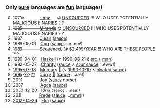 ### Only [pure](https://en.wikipedia.org/wiki/List_of_programming_languages_by_type#Pure) languages are [fun](https://github.com/Fun-Using-Networks) languages!

0. ~~1970s &emsp;&emsp;&emsp; [Hope](https://en.wikipedia.org/wiki/Hope_%28programming_language%29)~~&ensp;&ensp;&ensp;@ [UNSOURCED](https://web.archive.org/web/20130801064002/http://www.hopemachine.co.uk/) !!! WHO USES POTENTIALLY MALICIOUS BINARIES ?!?
0. ~~1985 &emsp;&emsp;&emsp;&ensp; [Miranda](https://en.wikipedia.org/wiki/Miranda_%28programming_language%29)~~ @ [UNSOURCED](https://www.cs.kent.ac.uk/people/staff/dat/miranda/downloads/) !!! WHO USES POTENTIALLY MALICIOUS BINARIES ?!?
0. 1987 &emsp;&emsp;&emsp;&ensp; [Clean](https://en.wikipedia.org/wiki/Clean_%28programming_language%29) ([sauce](http://clean.cs.ru.nl/Download_Clean))
0. 1989-05-01 &ensp; [Coq](https://en.wikipedia.org/wiki/Coq) ([sauce](https://coq.inria.fr/download) ...mmm!)
0. ~~1989 &emsp;&emsp;&emsp;&ensp; [SequenceL](https://en.wikipedia.org/wiki/SequenceL)~~ @ [$2,499/YEAR](https://texasmulticore.com/products/get-sequencel/) !!! WHO ARE [THESE](https://rosettacode.org/wiki/Category:SequenceL) PEOPLE ?!?
0. 1990-04-01 &ensp; [Haskell](https://en.wikipedia.org/wiki/Haskell_%28programming_language%29) (∨ 1990-08-21 c̄ [src](http://downloads.haskell.org/~ghc/) ∧ [man](https://ghc.haskell.org/trac/ghc/wiki/Building))
0. 1992-05-27 &ensp; [Charity](https://en.wikipedia.org/wiki/Charity_%28programming_language%29) ([sauce](https://github.com/mietek/charity-language) ∧ [sour sauce](http://pll.cpsc.ucalgary.ca/charity1/www/system.html) ...eww!)
0. [1995-07-18](http://www.mercurylang.org/news.html) &ensp; [Mercury](https://en.wikipedia.org/wiki/Mercury_%28programming_language%29) [🖖](https://www.informatik.uni-kiel.de/~mh/FLP/implementations.html) (∨ [1993-10-10](https://github.com/Mercury-Language/mercury/graphs/contributors?from=1993-10-10&to=2016-11-23&type=c) ∧ [bloated sauce](http://dl.mercurylang.org/index.html))
0. [1995](https://www.informatik.uni-kiel.de/~mh/publications/papers/index.html#Year1995)-[??](http://www-ps.informatik.uni-kiel.de/currywiki/research/papers)-[??](http://www.informatik.uni-kiel.de/~curry/reports.html) &ensp; [Curry](https://en.wikipedia.org/wiki/Curry_%28programming_language%29) [🖖](https://www.informatik.uni-kiel.de/~mh/FLP/implementations.html) ([sauce](http://www-ps.informatik.uni-kiel.de/currywiki/implementations/overview) ...aaa!)
0. 2001 &emsp;&emsp;&emsp;&ensp; [Joy](https://en.wikipedia.org/wiki/Joy_%28programming_language%29) ([saucy](http://www.latrobe.edu.au/humanities/research/research-projects/past-projects/joy-programming-language) nurse)
0. 2007 &emsp;&emsp;&emsp;&ensp; [Agda](https://en.wikipedia.org/wiki/Agda_%28programming_language%29) ([sauce](http://wiki.portal.chalmers.se/agda/pmwiki.php?n=Main.Download))
0. [2009-12-20](http://hackage.haskell.org/package/idris-0.1.3) &ensp; [Idris](https://en.wikipedia.org/wiki/Idris_%28programming_language%29) ([sauce](http://www.idris-lang.org/download/) ...aaa!)
0. 2011 &emsp;&emsp;&emsp;&ensp; [Frege](https://en.wikipedia.org/wiki/Frege_%28programming_language%29) ([sauce](https://github.com/Frege/frege/releases) ...[mmm](http://linuxbbq.org/cream.html)!)
0. [2012-04-26](http://hackage.haskell.org/package/Elm-0.1.0) &ensp; [Elm](https://en.wikipedia.org/wiki/Elm_%28programming_language%29) ([sauce](https://github.com/elm-lang/elm-platform))
